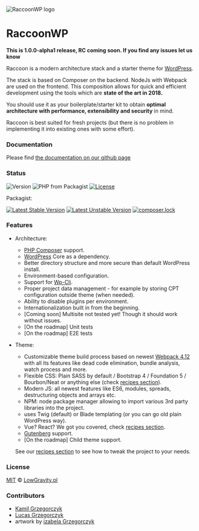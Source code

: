 ![RaccoonWP logo](https://lowgravity.pl/raccoon-head-scaled-small.png)
# RaccoonWP
**This is 1.0.0-alpha1 release, RC coming soon. If you find any issues let us know**

Raccoon is a modern architecture stack and a starter theme for [WordPress](https://wordpress.org/). 

The stack is based on Composer on the backend. NodeJs with Webpack are used on the frontend. 
This composition allows for quick and efficient development using the tools which are **state of the art in 2018.**  

You should use it as your boilerplate/starter kit to obtain **optimal architecture with performance, extensibility and security** in mind.

Raccoon is best suited for fresh projects (but there is no problem in implementing it into existing ones with some effort).

### Documentation
Please find [the documentation on our github page](https://raccoonwp.lowgravity.pl)

### Status
![Version](https://img.shields.io/badge/Version-1.0.0--alpha-yellowgreen.svg)
![PHP from Packagist](https://img.shields.io/packagist/php-v/lowgravitypl/raccoonwp.svg)
[![License](https://poser.pugx.org/lowgravitypl/raccoonwp/license)](https://packagist.org/packages/lowgravitypl/raccoonwp)

Packagist:

[![Latest Stable Version](https://poser.pugx.org/lowgravitypl/raccoonwp/v/stable)](https://packagist.org/packages/lowgravitypl/raccoonwp)
[![Latest Unstable Version](https://poser.pugx.org/lowgravitypl/raccoonwp/v/unstable)](https://packagist.org/packages/lowgravitypl/raccoonwp)
[![composer.lock](https://poser.pugx.org/lowgravitypl/raccoonwp/composerlock)](https://packagist.org/packages/lowgravitypl/raccoonwp)
### Features
- Architecture:
    - [PHP Composer](https://getcomposer.org/) support.
    - [WordPress](https://wordpress.org/) Core as a dependency.
    - Better directory structure and more secure than default WordPress install.
    - Environment-based configuration.
    - Support for [Wp-Cli](https://wp-cli.org/).
    - Proper project data management - for example by storing CPT configuration outside theme (when needed).
    - Ability to disable plugins per environment.  
    - Internationalization built in from the beginning.
    - [Coming soon] Multisite not tested yet! Though it should work without issues.
    - [On the roadmap] Unit tests
    - [On the roadmap] E2E tests
- Theme:
    - Customizable theme build process based on newest [Webpack 4.12](https://webpack.js.org/) with all its features
    like dead code elimination, bundle analysis, watch process and more.
    - Flexible CSS: Plain SASS by default / Bootstrap 4 / Foundation 5 / Bourbon/Neat or anything else (check [recipes section](https://raccoonwp.lowgravity.pl/recipes)).
    - Modern JS: all newest features like ES6, modules, spreads, destructuring objects and arrays etc.
    - NPM: node package manager allowing to import various 3rd party libraries into the project.
    - uses Twig (default) or Blade templating (or you can go old plain WordPress way).
    - Vue? React? We got you covered, check [recipes section](https://raccoonwp.lowgravity.pl/recipes).
    - [Gutenberg](https://wordpress.org/gutenberg/) support. 
    - [On the roadmap] Child theme support.
    
    See our [recipes section](https://raccoonwp.lowgravity.pl/recipes) to see how to tweak the project to your needs.

### License
[MIT](LICENSE.md) © [LowGravity.pl](https://lowgravity.pl)

### Contributors
- [Kamil Grzegorczyk](https://kamilgrzegorczyk.com)
- [Lucas Grzegorczyk](https://github.com/furai)
- artwork by [izabela Grzegorczyk](https://www.behance.net/IzaGrzegorczyk)